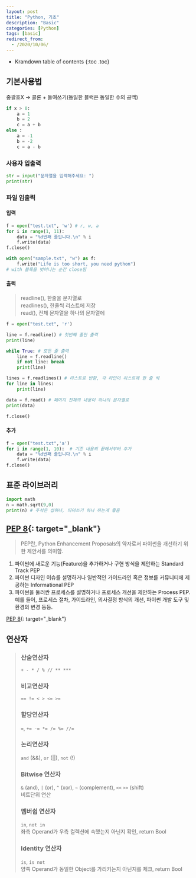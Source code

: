 ```yaml
---
layout: post
title: "Python, 기초"
description: "Basic"
categories: [Python]
tags: [basic]
redirect_from:
  - /2020/10/06/
---
```


* Kramdown table of contents
{:toc .toc}

## 기본사용법
<span class="margin">중괄호X -> 콜론 + 들여쓰기(동일한 블럭은 동일한 수의 공백)</span>

~~~ python
if x > 0:
    a = 1
    b = 2
    c = a + b
else :
    a = -1
    b = -2
    c = a - b
~~~

### 사용자 입출력
~~~ python
str = input("문자열을 입력해주세요: ")
print(str)
~~~

### 파일 입출력
#### 입력
~~~ python
f = open("test.txt", 'w') # r, w, a
for i in range(1, 11):
    data = "%d번째 줄입니다.\n" % i
    f.write(data)
f.close()

with open("sample.txt", "w") as f:
    f.write("Life is too short, you need python")
# with 블록을 벗어나는 순간 close됨
~~~

#### 출력
> readline(), 한줄을 문자열로    
> readlines(), 한줄씩 리스트에 저장    
> read(), 전체 문자열을 하나의 문자열에    

~~~ python
f = open("test.txt", 'r')

line = f.readline() # 첫번째 줄만 출력
print(line)

while True: # 모든 줄 출력
    line = f.readline()
    if not line: break
    print(line)

lines = f.readlines() # 리스트로 반환, 각 라인이 리스트에 한 줄 씩
for line in lines:
    print(line)

data = f.read() # 페이지 전체의 내용이 하나의 문자열로
print(data)

f.close()
~~~
#### 추가
~~~ python
f = open("test.txt",'a')
for i in range(1, 10):  # 기존 내용의 끝에서부터 추가 
    data = "%d번째 줄입니다.\n" % i
    f.write(data)
f.close()
~~~
## 표준 라이브러리
~~~ python
import math
n = math.sqrt(9,0)
print(n) # 주석은 샵하나, 띄어쓰기 하나 하는게 좋음
~~~

## [PEP 8](https://www.python.org/dev/peps/pep-0008){: target="_blank"}
> PEP란, Python Enhancement Proposals의 약자로서 파이썬을 개선하기 위한 제안서를 의미함.    

1. 파이썬에 새로운 기능(Feature)을 추가하거나 구현 방식을 제안하는 Standard Track PEP
2. 파이썬 디자인 이슈를 설명하거나 일반적인 가이드라인 혹은 정보를 커뮤니티에 제공하는 Informational PEP
3. 파이썬을 둘러싼 프로세스를 설명하거나 프로세스 개선을 제안하는 Process PEP. 예를 들어, 프로세스 절차, 가이드라인, 의사결정 방식의 개선, 파이썬 개발 도구 및 환경의 변경 등등.     

[PEP 8](https://www.python.org/dev/peps/pep-0008){: target="_blank"}


## 연산자

> ### 산술연산자
> `+ - * / % // ** ***`
> ### 비교연산자
> `== != < > <= >=`
> ### 할당연산자
> `=`, `+= -= *= /= %= //=`
> ### 논리연산자
> `and` (&&), `or` (||), `not` (!)    
> ### Bitwise 연산자
> `&` (and), `|` (or), `^` (xor), `~` (complement), `<<` `>>` (shift)    
> 비트단위 연산
> ### 멤버쉽 연산자
> `in`, `not in`    
> 좌측 Operand가 우측 컬렉션에 속했는지 아닌지 확인, return Bool    
> ### Identity 연산자
> `is`, `is not`    
> 양쪽 Operand가 동일한 Object를 가리키는지 아닌지를 체크, return Bool

